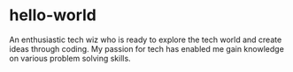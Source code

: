 # hello-world
An enthusiastic tech wiz who is ready to explore the tech world and create ideas through coding.
My passion for tech has enabled me gain knowledge on various problem solving skills.
